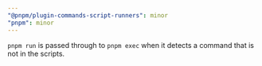 ```yaml
---
"@pnpm/plugin-commands-script-runners": minor
"pnpm": minor
---
```


`pnpm run` is passed through to `pnpm exec` when it detects a command that is not in the scripts.
